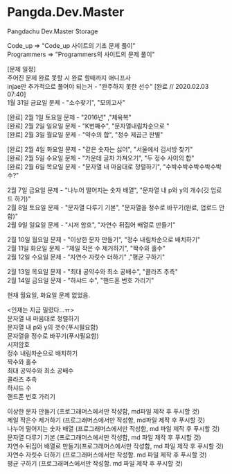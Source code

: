 # Pangda.Dev.Master
Pangdachu Dev.Master Storage  


Code_up => "Code_up 사이트의 기초 문제 풀이"  
Programmers => "Programmers의 사이트의 문제 풀이"  


[문제 일정]  
주어진 문제 완료 못할 시 완료 할때까지 애니프사  
injae만 추가적으로 풀어야 되는거 - "완주하지 못한 선수"  [완료 // 2020.02.03 07:40]  
1월 31일 금요일 문제 - "소수찾기", "모의고사"  

[완료] 2월 1일 토요일 문제 - "2016년" ,"체육복"  
[완료] 2월 2일 일요일 문제 - "K번째수", "문자열내림차순으로 "  
[완료] 2월 3일 월요일 문제 - "약수의 합", "정수 제곱근 판별"   

[완료] 2월 4일 화요일 문제 - "같은 숫자는 싫어", "서울에서 김서방 찾기"   
[완료] 2월 5일 수요일 문제 - "가운데 글자 가져오기", "두 정수 사이의 합"   
[완료] 2월 6일 목요일 문제 - "문자열 내 마음대로 정렬하기", "수박수박수박수박수박수?"

2월 7일 금요일 문제 - "나누어 떨어지는 숫자 배열", "문자열 내 p와 y의 개수(깃 업로드 하기)"   
2월 8일 토요일 문제 - "문자열 다루기 기본", "문자열을 정수로 바꾸기(완료, 업로드 안함)"        
2월 9일 일요일 문제 - "시저 암호", "자연수 뒤집어 배열로 만들기"   

2월 10일 월요일 문제 - "이상한 문자 만들기", "정수 내림차순으로 배치하기"    
2월 11일 화요일 문제 - "제일 작은 수 제거하기", "짝수와 홀수"    
2월 12일 수요일 문제 - "자연수 자릿수 더하기" ,"평균 구하기"     

2월 13일 목요일 문제 - "최대 공약수와 최소 공배수", "콜라츠 추측"    
2월 14일 금요일 문제 - "하샤드 수", "핸드폰 번호 가리기"     

현재 월요일, 화요일 문제 없었음.   

<인재는 지금 밀렸다...ㅠ>      
문자열 내 마음대로 정렬하기     
문자열 내 p와 y의 갯수(푸시필요함)    
문자열을 정수로 바꾸기(푸시필요함)      
시저암호        
정수 내림차순으로 배치하기    
짝수와 홀수    
최대 공약수와 최소 공배수    
콜라츠 추측      
하샤드 수     
핸드폰 번호 가리기    

이상한 문자 만들기 (프로그래머스에서만 작성함, md파일 제작 후 푸시할 것)     
제일 작은수 제거하기 (프로그래머스에서만 작성함, md파일 제작 후 푸시할 것)    
나누어 떨어지는 숫자 배열 (프로그래머스에서만 작성함, md 파일 제작 후 푸시할 것)      
문자열 다루기 기본 (프로그래머스에서만 작성함, md 파일 제작 후 푸시할 것)    
자연수 뒤집어 배열로 만들기(프로그래머스에서만 작성함, md 파일 제작 후 푸시할 것)     
자연수 자릿수 더하기 (프로그래머스에서만 작성함. md 파일 제작 후 푸시할 것)   
평균 구하기 (프로그래머스에서만 작성함. md 파일 제작 후 푸시할 것)    
